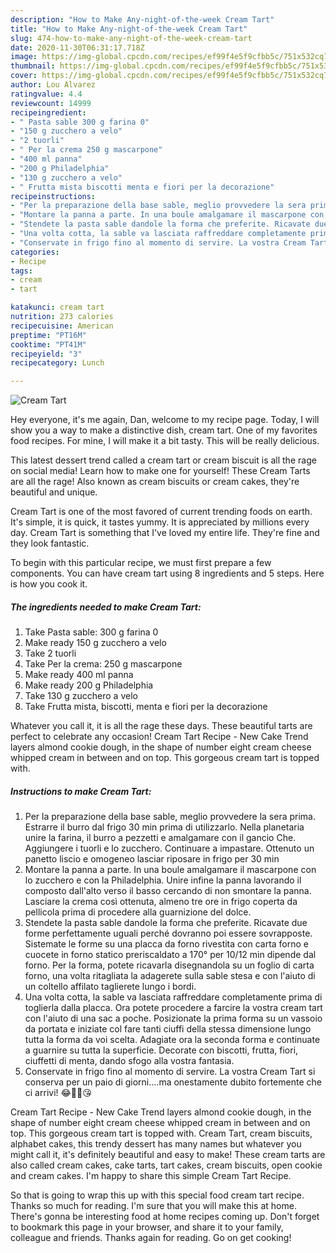 ```yaml
---
description: "How to Make Any-night-of-the-week Cream Tart"
title: "How to Make Any-night-of-the-week Cream Tart"
slug: 474-how-to-make-any-night-of-the-week-cream-tart
date: 2020-11-30T06:31:17.718Z
image: https://img-global.cpcdn.com/recipes/ef99f4e5f9cfbb5c/751x532cq70/cream-tart-recipe-main-photo.jpg
thumbnail: https://img-global.cpcdn.com/recipes/ef99f4e5f9cfbb5c/751x532cq70/cream-tart-recipe-main-photo.jpg
cover: https://img-global.cpcdn.com/recipes/ef99f4e5f9cfbb5c/751x532cq70/cream-tart-recipe-main-photo.jpg
author: Lou Alvarez
ratingvalue: 4.4
reviewcount: 14999
recipeingredient:
- " Pasta sable 300 g farina 0"
- "150 g zucchero a velo"
- "2 tuorli"
- " Per la crema 250 g mascarpone"
- "400 ml panna"
- "200 g Philadelphia"
- "130 g zucchero a velo"
- " Frutta mista biscotti menta e fiori per la decorazione"
recipeinstructions:
- "Per la preparazione della base sable, meglio provvedere la sera prima. Estrarre il burro dal frigo 30 min prima di utilizzarlo. Nella planetaria unire la farina, il burro a pezzetti e amalgamare con il gancio Che. Aggiungere i tuorli e lo zucchero. Continuare a impastare. Ottenuto un panetto liscio e omogeneo lasciar riposare in frigo per 30 min"
- "Montare la panna a parte. In una boule amalgamare il mascarpone con lo zucchero e con la Philadelphia. Unire infine la panna lavorando il composto dall&#39;alto verso il basso cercando di non smontare la panna. Lasciare la crema così ottenuta, almeno tre ore in frigo coperta da pellicola prima di procedere alla guarnizione del dolce."
- "Stendete la pasta sable dandole la forma che preferite. Ricavate due forme perfettamente uguali perché dovranno poi essere sovrapposte. Sistemate le forme su una placca da forno rivestita con carta forno e cuocete in forno statico preriscaldato a 170° per 10/12 min dipende dal forno. Per la forma, potete ricavarla disegnandola su un foglio di carta forno, una volta ritagliata la adagerete sulla sable stesa e con l&#39;aiuto di un coltello affilato taglierete lungo i bordi."
- "Una volta cotta, la sable va lasciata raffreddare completamente prima di toglierla dalla placca. Ora potete procedere a farcire la vostra cream tart con l&#39;aiuto di una sac a poche. Posizionate la prima forma su un vassoio da portata e iniziate col fare tanti ciuffi della stessa dimensione lungo tutta la forma da voi scelta. Adagiate ora la seconda forma e continuate a guarnire su tutta la superficie. Decorate con biscotti, frutta, fiori, ciuffetti di menta, dando sfogo alla vostra fantasia."
- "Conservate in frigo fino al momento di servire. La vostra Cream Tart si conserva per un paio di giorni....ma onestamente dubito fortemente che ci arrivi! 😂🤗🔥😘"
categories:
- Recipe
tags:
- cream
- tart

katakunci: cream tart 
nutrition: 273 calories
recipecuisine: American
preptime: "PT16M"
cooktime: "PT41M"
recipeyield: "3"
recipecategory: Lunch

---
```



![Cream Tart](https://img-global.cpcdn.com/recipes/ef99f4e5f9cfbb5c/751x532cq70/cream-tart-recipe-main-photo.jpg)

Hey everyone, it's me again, Dan, welcome to my recipe page. Today, I will show you a way to make a distinctive dish, cream tart. One of my favorites food recipes. For mine, I will make it a bit tasty. This will be really delicious.

This latest dessert trend called a cream tart or cream biscuit is all the rage on social media! Learn how to make one for yourself! These Cream Tarts are all the rage! Also known as cream biscuits or cream cakes, they&#39;re beautiful and unique.

Cream Tart is one of the most favored of current trending foods on earth. It's simple, it is quick, it tastes yummy. It is appreciated by millions every day. Cream Tart is something that I've loved my entire life. They're fine and they look fantastic.


To begin with this particular recipe, we must first prepare a few components. You can have cream tart using 8 ingredients and 5 steps. Here is how you cook it.

<!--inarticleads1-->

##### The ingredients needed to make Cream Tart:

1. Take  Pasta sable: 300 g farina 0
1. Make ready 150 g zucchero a velo
1. Take 2 tuorli
1. Take  Per la crema: 250 g mascarpone
1. Make ready 400 ml panna
1. Make ready 200 g Philadelphia
1. Take 130 g zucchero a velo
1. Take  Frutta mista, biscotti, menta e fiori per la decorazione


Whatever you call it, it is all the rage these days. These beautiful tarts are perfect to celebrate any occasion! Cream Tart Recipe - New Cake Trend layers almond cookie dough, in the shape of number eight cream cheese whipped cream in between and on top. This gorgeous cream tart is topped with. 

<!--inarticleads2-->

##### Instructions to make Cream Tart:

1. Per la preparazione della base sable, meglio provvedere la sera prima. Estrarre il burro dal frigo 30 min prima di utilizzarlo. Nella planetaria unire la farina, il burro a pezzetti e amalgamare con il gancio Che. Aggiungere i tuorli e lo zucchero. Continuare a impastare. Ottenuto un panetto liscio e omogeneo lasciar riposare in frigo per 30 min
1. Montare la panna a parte. In una boule amalgamare il mascarpone con lo zucchero e con la Philadelphia. Unire infine la panna lavorando il composto dall&#39;alto verso il basso cercando di non smontare la panna. Lasciare la crema così ottenuta, almeno tre ore in frigo coperta da pellicola prima di procedere alla guarnizione del dolce.
1. Stendete la pasta sable dandole la forma che preferite. Ricavate due forme perfettamente uguali perché dovranno poi essere sovrapposte. Sistemate le forme su una placca da forno rivestita con carta forno e cuocete in forno statico preriscaldato a 170° per 10/12 min dipende dal forno. Per la forma, potete ricavarla disegnandola su un foglio di carta forno, una volta ritagliata la adagerete sulla sable stesa e con l&#39;aiuto di un coltello affilato taglierete lungo i bordi.
1. Una volta cotta, la sable va lasciata raffreddare completamente prima di toglierla dalla placca. Ora potete procedere a farcire la vostra cream tart con l&#39;aiuto di una sac a poche. Posizionate la prima forma su un vassoio da portata e iniziate col fare tanti ciuffi della stessa dimensione lungo tutta la forma da voi scelta. Adagiate ora la seconda forma e continuate a guarnire su tutta la superficie. Decorate con biscotti, frutta, fiori, ciuffetti di menta, dando sfogo alla vostra fantasia.
1. Conservate in frigo fino al momento di servire. La vostra Cream Tart si conserva per un paio di giorni....ma onestamente dubito fortemente che ci arrivi! 😂🤗🔥😘


Cream Tart Recipe - New Cake Trend layers almond cookie dough, in the shape of number eight cream cheese whipped cream in between and on top. This gorgeous cream tart is topped with. Cream Tart, cream biscuits, alphabet cakes, this trendy dessert has many names but whatever you might call it, it&#39;s definitely beautiful and easy to make! These cream tarts are also called cream cakes, cake tarts, tart cakes, cream biscuits, open cookie and cream cakes. I&#39;m happy to share this simple Cream Tart Recipe. 

So that is going to wrap this up with this special food cream tart recipe. Thanks so much for reading. I'm sure that you will make this at home. There's gonna be interesting food at home recipes coming up. Don't forget to bookmark this page in your browser, and share it to your family, colleague and friends. Thanks again for reading. Go on get cooking!

